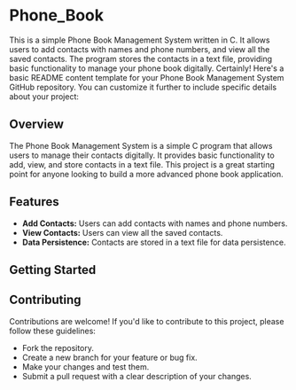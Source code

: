 # Phone_Book
This is a simple Phone Book Management System written in C. It allows users to add contacts with names and phone numbers, and view all the saved contacts. The program stores the contacts in a text file, providing basic functionality to manage your phone book digitally. 
Certainly! Here's a basic README content template for your Phone Book Management System GitHub repository. You can customize it further to include specific details about your project:

## Overview

The Phone Book Management System is a simple C program that allows users to manage their contacts digitally. It provides basic functionality to add, view, and store contacts in a text file. This project is a great starting point for anyone looking to build a more advanced phone book application.

## Features

- **Add Contacts:** Users can add contacts with names and phone numbers.
- **View Contacts:** Users can view all the saved contacts.
- **Data Persistence:** Contacts are stored in a text file for data persistence.

## Getting Started


## Contributing

Contributions are welcome! If you'd like to contribute to this project, please follow these guidelines:

- Fork the repository.
- Create a new branch for your feature or bug fix.
- Make your changes and test them.
- Submit a pull request with a clear description of your changes.
